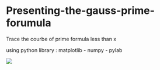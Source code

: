 # Presenting-the-gauss-prime-forumula
<p>Trace the courbe of prime formula less than x </p>
<p>using python library : matplotlib - numpy - pylab </p>
<img src="https://primes.utm.edu/gifs/pi100.gif"></img>

